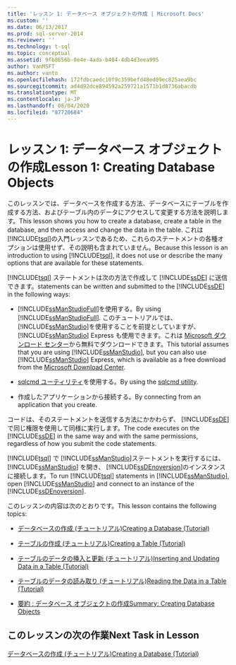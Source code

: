```yaml
---
title: 'レッスン 1: データベース オブジェクトの作成 | Microsoft Docs'
ms.custom: ''
ms.date: 06/13/2017
ms.prod: sql-server-2014
ms.reviewer: ''
ms.technology: t-sql
ms.topic: conceptual
ms.assetid: 9fb8656b-0e4e-4ada-b404-4db4d3eea995
author: VanMSFT
ms.author: vanto
ms.openlocfilehash: 172fdbcaedc10f9c359befd48ed09ec825aea9bc
ms.sourcegitcommit: ad4d92dce894592a259721a1571b1d8736abacdb
ms.translationtype: MT
ms.contentlocale: ja-JP
ms.lasthandoff: 08/04/2020
ms.locfileid: "87720684"
---
```

# <a name="lesson-1-creating-database-objects"></a><span data-ttu-id="c50b2-102">レッスン 1: データベース オブジェクトの作成</span><span class="sxs-lookup"><span data-stu-id="c50b2-102">Lesson 1: Creating Database Objects</span></span>
  <span data-ttu-id="c50b2-103">このレッスンでは、データベースを作成する方法、データベースにテーブルを作成する方法、およびテーブル内のデータにアクセスして変更する方法を説明します。</span><span class="sxs-lookup"><span data-stu-id="c50b2-103">This lesson shows you how to create a database, create a table in the database, and then access and change the data in the table.</span></span> <span data-ttu-id="c50b2-104">これは [!INCLUDE[tsql](../includes/tsql-md.md)]の入門レッスンであるため、これらのステートメントの各種オプションは使用せず、その説明も含まれていません。</span><span class="sxs-lookup"><span data-stu-id="c50b2-104">Because this lesson is an introduction to using [!INCLUDE[tsql](../includes/tsql-md.md)], it does not use or describe the many options that are available for these statements.</span></span>  
  
 [!INCLUDE[tsql](../includes/tsql-md.md)] <span data-ttu-id="c50b2-105">ステートメントは次の方法で作成して [!INCLUDE[ssDE](../includes/ssde-md.md)] に送信できます。</span><span class="sxs-lookup"><span data-stu-id="c50b2-105">statements can be written and submitted to the [!INCLUDE[ssDE](../includes/ssde-md.md)] in the following ways:</span></span>  
  
-   <span data-ttu-id="c50b2-106">[!INCLUDE[ssManStudioFull](../includes/ssmanstudiofull-md.md)]を使用する。</span><span class="sxs-lookup"><span data-stu-id="c50b2-106">By using [!INCLUDE[ssManStudioFull](../includes/ssmanstudiofull-md.md)].</span></span> <span data-ttu-id="c50b2-107">このチュートリアルでは、 [!INCLUDE[ssManStudio](../includes/ssmanstudio-md.md)]を使用することを前提としていますが、 [!INCLUDE[ssManStudio](../includes/ssmanstudio-md.md)] Express も使用できます。これは [Microsoft ダウンロード センター](https://www.microsoft.com/download/details.aspx?id=14630)から無料でダウンロードできます。</span><span class="sxs-lookup"><span data-stu-id="c50b2-107">This tutorial assumes that you are using [!INCLUDE[ssManStudio](../includes/ssmanstudio-md.md)], but you can also use [!INCLUDE[ssManStudio](../includes/ssmanstudio-md.md)] Express, which is available as a free download from the [Microsoft Download Center](https://www.microsoft.com/download/details.aspx?id=14630).</span></span>  
  
-   <span data-ttu-id="c50b2-108">[sqlcmd ユーティリティ](../tools/sqlcmd-utility.md)を使用する。</span><span class="sxs-lookup"><span data-stu-id="c50b2-108">By using the [sqlcmd utility](../tools/sqlcmd-utility.md).</span></span>  
  
-   <span data-ttu-id="c50b2-109">作成したアプリケーションから接続する。</span><span class="sxs-lookup"><span data-stu-id="c50b2-109">By connecting from an application that you create.</span></span>  
  
 <span data-ttu-id="c50b2-110">コードは、そのステートメントを送信する方法にかかわらず、 [!INCLUDE[ssDE](../includes/ssde-md.md)] で同じ権限を使用して同様に実行します。</span><span class="sxs-lookup"><span data-stu-id="c50b2-110">The code executes on the [!INCLUDE[ssDE](../includes/ssde-md.md)] in the same way and with the same permissions, regardless of how you submit the code statements.</span></span>  
  
 <span data-ttu-id="c50b2-111">[!INCLUDE[tsql](../includes/tsql-md.md)] で [!INCLUDE[ssManStudio](../includes/ssmanstudio-md.md)]ステートメントを実行するには、 [!INCLUDE[ssManStudio](../includes/ssmanstudio-md.md)] を開き、 [!INCLUDE[ssDEnoversion](../includes/ssdenoversion-md.md)]のインスタンスに接続します。</span><span class="sxs-lookup"><span data-stu-id="c50b2-111">To run [!INCLUDE[tsql](../includes/tsql-md.md)] statements in [!INCLUDE[ssManStudio](../includes/ssmanstudio-md.md)], open [!INCLUDE[ssManStudio](../includes/ssmanstudio-md.md)] and connect to an instance of the [!INCLUDE[ssDEnoversion](../includes/ssdenoversion-md.md)].</span></span>  
  
 <span data-ttu-id="c50b2-112">このレッスンの内容は次のとおりです。</span><span class="sxs-lookup"><span data-stu-id="c50b2-112">This lesson contains the following topics:</span></span>  
  
-   [<span data-ttu-id="c50b2-113">データベースの作成 (チュートリアル)</span><span class="sxs-lookup"><span data-stu-id="c50b2-113">Creating a Database &#40;Tutorial&#41;</span></span>](lesson-1-1-creating-a-database.md)  
  
-   [<span data-ttu-id="c50b2-114">テーブルの作成 (チュートリアル)</span><span class="sxs-lookup"><span data-stu-id="c50b2-114">Creating a Table &#40;Tutorial&#41;</span></span>](lesson-1-2-creating-a-table.md)  
  
-   [<span data-ttu-id="c50b2-115">テーブルのデータの挿入と更新 (チュートリアル)</span><span class="sxs-lookup"><span data-stu-id="c50b2-115">Inserting and Updating Data in a Table &#40;Tutorial&#41;</span></span>](lesson-1-3-inserting-and-updating-data-in-a-table.md)  
  
-   [<span data-ttu-id="c50b2-116">テーブルのデータの読み取り (チュートリアル)</span><span class="sxs-lookup"><span data-stu-id="c50b2-116">Reading the Data in a Table &#40;Tutorial&#41;</span></span>](lesson-1-4-reading-the-data-in-a-table.md)  
  
-   [<span data-ttu-id="c50b2-117">要約 : データベース オブジェクトの作成</span><span class="sxs-lookup"><span data-stu-id="c50b2-117">Summary: Creating Database Objects</span></span>](lesson-1-5-summary-creating-database-objects.md)  
  
## <a name="next-task-in-lesson"></a><span data-ttu-id="c50b2-118">このレッスンの次の作業</span><span class="sxs-lookup"><span data-stu-id="c50b2-118">Next Task in Lesson</span></span>  
 [<span data-ttu-id="c50b2-119">データベースの作成 (チュートリアル)</span><span class="sxs-lookup"><span data-stu-id="c50b2-119">Creating a Database &#40;Tutorial&#41;</span></span>](lesson-1-1-creating-a-database.md)  
  
  
